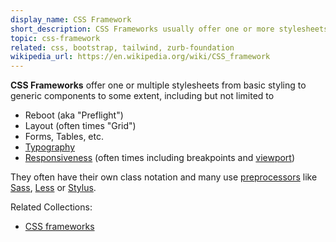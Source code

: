 ```yaml
---
display_name: CSS Framework
short_description: CSS Frameworks usually offer one or more stylesheets with basic styling/generic components, and many of them use preprocessors.
topic: css-framework
related: css, bootstrap, tailwind, zurb-foundation
wikipedia_url: https://en.wikipedia.org/wiki/CSS_framework
---
```

**CSS Frameworks** offer one or multiple stylesheets from basic styling to generic components to some extent, including but not limited to
* Reboot (aka "Preflight")
* Layout (often times "Grid")
* Forms, Tables, etc.
* [Typography](https://github.com/topics/typography)
* [Responsiveness](https://github.com/topics/responsive) (often times including breakpoints and [viewport](https://github.com/topics/viewport))

They often have their own class notation and many use [preprocessors](https://github.com/topics/css-preprocessor) like [Sass](https://github.com/topics/sass), [Less](https://github.com/topics/less) or [Stylus](https://github.com/topics/stylus).

Related Collections:
  - [CSS frameworks](https://github.com/collections/css-frameworks)
